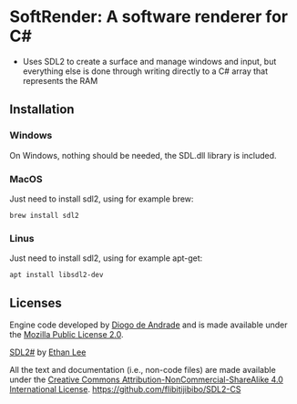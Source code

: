 # SoftRender: A software renderer for C#

* Uses SDL2 to create a surface and manage windows and input, but everything else is done through writing directly to a C# array that represents the RAM

## Installation

### Windows

On Windows, nothing should be needed, the SDL.dll library is included.

### MacOS

Just need to install sdl2, using for example brew:

```
brew install sdl2
```

### Linus

Just need to install sdl2, using for example apt-get:

```
apt install libsdl2-dev
```


## Licenses

Engine code developed by [Diogo de Andrade][DAndrade] and is made available under the [Mozilla Public License 2.0][MPLv2].

[SDL2#][SDL2#] by [Ethan Lee][ELee]

All the text and documentation (i.e., non-code files) are made available under
the [Creative Commons Attribution-NonCommercial-ShareAlike 4.0 International
License][CC BY-NC-SA 4.0].
https://github.com/flibitijibibo/SDL2-CS

[MPLv2]:https://opensource.org/licenses/MPL-2.0
[CC BY-NC-SA 4.0]:https://creativecommons.org/licenses/by-nc-sa/4.0/
[SDL2#]:https://github.com/flibitijibibo/SDL2-CS/blob/master/LICENSE
[ELee]:https://github.com/flibitijibibo
[DAndrade]:https://github.com/DiogoDeAndrade
